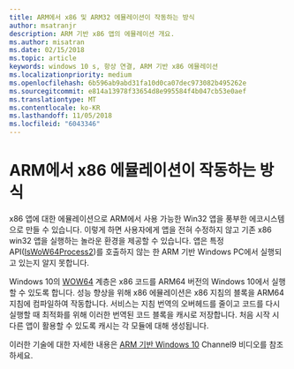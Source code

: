 ```yaml
---
title: ARM에서 x86 및 ARM32 에뮬레이션이 작동하는 방식
author: msatranjr
description: ARM 기반 x86 앱의 에뮬레이션 개요.
ms.author: misatran
ms.date: 02/15/2018
ms.topic: article
keywords: windows 10 s, 항상 연결, ARM 기반 x86 에뮬레이션
ms.localizationpriority: medium
ms.openlocfilehash: 6b596ab9abd31fa10d0ca07dec973082b495262e
ms.sourcegitcommit: e814a13978f33654d8e995584f4b047cb53e0aef
ms.translationtype: MT
ms.contentlocale: ko-KR
ms.lasthandoff: 11/05/2018
ms.locfileid: "6043346"
---
```

# <a name="how-x86-emulation-works-on-arm"></a>ARM에서 x86 에뮬레이션이 작동하는 방식
x86 앱에 대한 에뮬레이션으로 ARM에서 사용 가능한 Win32 앱을 풍부한 에코시스템으로 만들 수 있습니다. 이렇게 하면 사용자에게 앱을 전혀 수정하지 않고 기존 x86 win32 앱을 실행하는 놀라운 환경을 제공할 수 있습니다. 앱은 특정 API([IsWoW64Process2](https://msdn.microsoft.com/en-us/library/windows/desktop/mt804318.aspx))를 호출하지 않는 한 ARM 기반 Windows PC에서 실행되고 있는지 알지 못합니다.

Windows 10의 [WOW64](https://msdn.microsoft.com/en-us/library/windows/desktop/aa384249(v=vs.85).aspx) 계층은 x86 코드를 ARM64 버전의 Windows 10에서 실행할 수 있도록 합니다. 성능 향상을 위해 x86 에뮬레이션은 x86 지침의 블록을 ARM64 지침에 컴파일하여 작동합니다. 서비스는 지침 번역의 오버헤드를 줄이고 코드를 다시 실행할 때 최적화를 위해 이러한 번역된 코드 블록을 캐시로 저장합니다. 처음 시작 시 다른 앱이 활용할 수 있도록 캐시는 각 모듈에 대해 생성됩니다. 

이러한 기술에 대한 자세한 내용은 [ARM 기반 Windows 10](https://channel9.msdn.com/Events/Build/2017/P4171) Channel9 비디오를 참조하세요. 